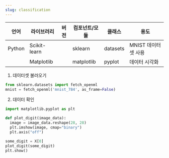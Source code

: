 ```yaml
---
slug: classification
---
```


|언어|라이브러리|버전|컴포넌트/모듈|클래스|용도|
|---|---|---|---|---|---|
|Python|Scikit-learn||sklearn|datasets|MNIST 데이터셋 사용|
||Matplotlib||matplotlib|pyplot|데이터 시각화|

1. 데이터셋 불러오기
```python
from sklearn.datasets import fetch_openml
mnist = fetch_openml('mnist_784', as_frame=False)
```

2. 데이터 확인
```python
import matplotlib.pyplot as plt

def plot_digit(image_data):
  image = image_data.reshape(28, 28)
  plt.imshow(image, cmap="binary")
  plt.axis("off")

some_digit = X[0]
plot_digit(some_digit)
plt.show()
```
